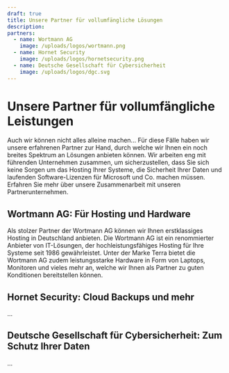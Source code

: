 ```yaml
---
draft: true
title: Unsere Partner für vollumfängliche Lösungen
description: 
partners:
  - name: Wortmann AG
    image: /uploads/logos/wortmann.png
  - name: Hornet Security
    image: /uploads/logos/hornetsecurity.png
  - name: Deutsche Gesellschaft für Cybersicherheit
    image: /uploads/logos/dgc.svg
---
```


# Unsere Partner für vollumfängliche Leistungen
Auch wir können nicht alles alleine machen... Für diese Fälle haben wir unsere erfahrenen Partner zur Hand, durch welche wir Ihnen ein noch breites Spektrum an Lösungen anbieten können. Wir arbeiten eng mit führenden Unternehmen zusammen, um sicherzustellen, dass Sie sich keine Sorgen um das Hosting Ihrer Systeme, die Sicherheit Ihrer Daten und laufenden Software-Lizenzen für Microsoft und Co. machen müssen. Erfahren Sie mehr über unsere Zusammenarbeit mit unseren Partnerunternehmen.

## **Wortmann AG**: Für Hosting und Hardware
Als stolzer Partner der Wortmann AG können wir Ihnen erstklassiges Hosting in Deutschland anbieten. Die Wortmann AG ist ein renommierter Anbieter von IT-Lösungen, der hochleistungsfähiges Hosting für Ihre Systeme seit 1986 gewährleistet. Unter der Marke Terra bietet die Wortmann AG zudem leistungsstarke Hardware in Form von Laptops, Monitoren und vieles mehr an, welche wir Ihnen als Partner zu guten Konditionen bereitstellen können.

## **Hornet Security**: Cloud Backups und mehr
...

## **Deutsche Gesellschaft für Cybersicherheit**: Zum Schutz Ihrer Daten
...